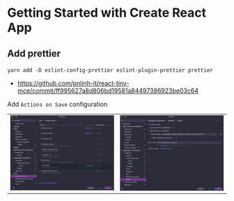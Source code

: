 # Getting Started with Create React App
## Add prettier
```shell
yarn add -D eslint-config-prettier eslint-plugin-prettier prettier
```
- https://github.com/pnlinh-it/react-tiny-mce/commit/ff995627a8d806bd19581a84497386923be03c64

Add `Actions on Save` configuration

|                           |                           |
|---------------------------|---------------------------|
| ![](image/prettier_1.png) | ![](image/prettier_2.png) |
